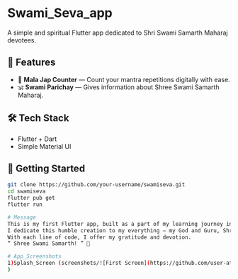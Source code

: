 # Swami_Seva_app
A simple and spiritual Flutter app dedicated to Shri Swami Samarth Maharaj devotees.


## 📱 Features

- 📿 **Mala Jap Counter** — Count your mantra repetitions digitally with ease.
- 🕉️ **Swami Parichay** —   Gives information about Shree Swami Samarth Maharaj. 


## 🛠️ Tech Stack

- Flutter + Dart
- Simple Material UI


## 🚀 Getting Started

```bash
git clone https://github.com/your-username/swamiseva.git
cd swamiseva
flutter pub get
flutter run

# Message
This is my first Flutter app, built as a part of my learning journey in app development.
I dedicate this humble creation to my everything — my God and Guru, Shree Swami Samarth Maharaj.
With each line of code, I offer my gratitude and devotion.
“ Shree Swami Samarth! ” 🙏

# App_Screenshots
1)Splash_Screen (screenshots/![First Screen](https://github.com/user-attachments/assets/df9443cb-bc4c-4215-8796-3009ee5a0f11)
)
